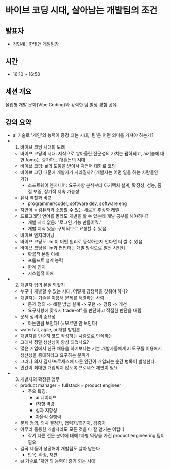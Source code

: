 # 바이브 코딩 시대, 살아남는 개발팀의 조건

## 발표자
- 김민혜 | 한빛앤 개발팀장

## 시간
- 16:10 ~ 16:50

## 세션 개요
몰입형 개발 문화(Vibe Coding)와 강력한 팀 빌딩 경험 공유.

## 강의 요약
- ai 기술로 '개인'의 능력이 증강 되는 시대, '팀'은 어떤 의미를 가져야 하는가?
- 1. 바이브 코딩 시대의 도래
    - 바이브 코딩의 시대: 지식으로 쌓아올린 전문성의 가치는 펌하되고, ai기술에 대한 fomo는 증가하는 대혼돈의 시대
    - 바이브 코딩: ai의 도움을 받아서 자연어 대화로 코딩
    - 바이브 코딩 때문에 개발자가 사라질까? (개발자는 어떤 일을 하는 사람들인가?)
        - 소프트웨어 엔지니어: 요구사항 분석부터 아키텍처 설계, 확장성, 성능, 품질 보증, 장기적 지속 가능성
    - 유사 역할과 비교
        - programmer/coder, software dev, software eng
    - 자연어 = 컴퓨터와 소통할 수 있는 새로운 추상화 레벨
    - 프로그래밍 언어를 몰라도 개발을 할 수 있는데 개발 공부를 해야하나?
        - 개발 지식 없음: "로그인 기능 만들어줘."
        - 개발 지식 있음: 구체적으로 요청할 수 있음
    - 바이브 엔지리어닝
    - 바이브 코딩도 llm 이 어떤 원리로 동작하는지 안다면 더 짤 수 있음
    - 바이브 코딩을 llm과 협업하는 개발 방식으로 발전 시키키
        - 확률적 본질 이해
        - 프롬프트 설계 능력
        - 한계 인지
        - 시스템적 이해
- 2. 개발자 업의 본질 되짚기
    - 누구나 개발할 수 있는 시대, 어떻게 경쟁력을 갖춰야 하나?
    - 개발자는 기술을 이용해 문제를 해결하는 사람
        - 문제 정의 -> 해결 방법 설계 -> 구현 -> 검증 -> 개선
        - 요구사항에 맞춰서 trade-off 를 판단하고 적절한 판단을 내림
    - 문제 정의의 중요성
        - 아는만큼 보인다! (=모르면 안 보인다)
    - waterfall, agile, ai 개발 방법론
    - 개발자를 단순히 코드 작성하는 사람으로 인식하는 
    - 그래서 정말 생산성이 향상 되었나요?
    - 많은 기업에서 신규 채용을 하기보다는 기본 개발자들에게 ai 도구를 이용해서 생산성을 증대하라고 요구하는 분위기
    - 그러나 의사 결제/프로세스에 다른 인간이 개입되는 순간 병목이 발생한다.
    - 인간이 최대한 개입되지 않도록 프로세스 재편이 필요
- 3. 개발자의 확장된 업무 
    - product manager + fullstack = product engineer
        - 주요 특징:
            - ai 네이티브
            - t자형 역량
            - 성과 지향성
            - 자율적 실행력
    - 문제 정의, 의사 결정자, 협력자/촉진자, 검증자
    - 아무리 훌륭한 개발자라도 모든 것을 다 잘 알기는 어렵다
        - 각기 다른 전문 분야에 대해 t자형 역량을 가진 product engineering 팀이 필요
    - 결국 제품이 성공해야 개발팀도 살아 남는다
        - 안목, 확장, 재편
    - ai 기술로 '개인'의 능력이 증가 되는 시대'